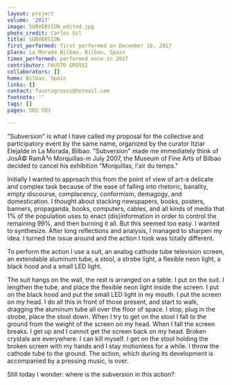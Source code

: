 ```yaml
---
layout: project
volume: '2017'
image: SUBVERSION_edited.jpg
photo_credit: Carlos Gil
title: SUBVERSION
first_performed: first performed on December 16, 2017
place: La Morada Bilbao, Bilbao, Spain
times_performed: performed once in 2017
contributor: FAUSTO GROSSI
collaborators: []
home: Bilbao, Spain
links: []
contact: faustogrossi@hotmail.com
footnote: ''
tags: []
pages: 502-503

---
```


"Subversion" is what I have called my proposal for the collective and participatory event by the same name, organized by the curator Itziar Elejalde in La Morada, Bilbao. "Subversion" made me immediately think of JosÃ© RamÃ³n Morquillas-in July 2007, the Museum of Fine Arts of Bilbao decided to cancel his exhibition "Morquillas, l'air du temps."

Initially I wanted to approach this from the point of view of art-a delicate and complex task because of the ease of falling into rhetoric, banality, empty discourse, complacency, conformism, demagogy, and domestication. I thought about stacking newspapers, books, posters, banners, propaganda, books, computers, cables, and all kinds of media that 1% of the population uses to enact (dis)information in order to control the remaining 99%, and then burning it all. But this seemed too easy. I wanted to synthesize. After long reflections and analysis, I managed to sharpen my idea. I turned the issue around and the action I took was totally different.

To perform the action I use a suit, an analog cathode tube television screen, an extendable aluminum tube, a stool, a strobe light, a flexible neon light, a black hood and a small LED light.

The suit hangs on the wall, the rest is arranged on a table. I put on the suit. I lengthen the tube, and place the flexible neon light inside the screen. I put on the black hood and put the small LED light in my mouth. I put the screen on my head. I do all this in front of those present, and start to walk, dragging the aluminum tube all over the floor of space. I stop, plug in the strobe, place the stool down. When I try to get on the stool I fall to the ground from the weight of the screen on my head. When I fall the screen breaks. I get up and I cannot get the screen back on my head. Broken crystals are everywhere. I can kill myself. I get on the stool holding the broken screen with my hands and I stay motionless for a while. I throw the cathode tube to the ground. The action, which during its development is accompanied by a pressing music, is over.

Still today I wonder: where is the subversion in this action?

